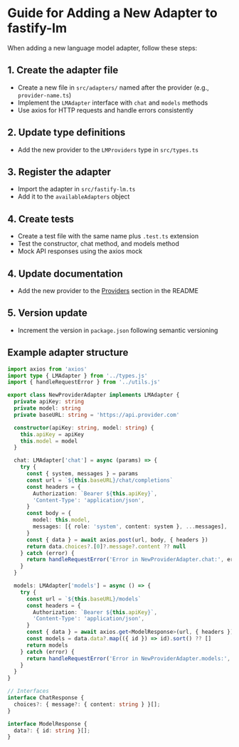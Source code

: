 # Guide for Adding a New Adapter to fastify-lm

When adding a new language model adapter, follow these steps:

## 1. Create the adapter file

- Create a new file in `src/adapters/` named after the provider (e.g., `provider-name.ts`)
- Implement the `LMAdapter` interface with `chat` and `models` methods
- Use axios for HTTP requests and handle errors consistently

## 2. Update type definitions

- Add the new provider to the `LMProviders` type in `src/types.ts`

## 3. Register the adapter

- Import the adapter in `src/fastify-lm.ts`
- Add it to the `availableAdapters` object

## 4. Create tests

- Create a test file with the same name plus `.test.ts` extension
- Test the constructor, chat method, and models method
- Mock API responses using the axios mock

## 4. Update documentation

- Add the new provider to the [Providers](../README.md#providers) section in the README

## 5. Version update

- Increment the version in `package.json` following semantic versioning

## Example adapter structure

```typescript
import axios from 'axios'
import type { LMAdapter } from '../types.js'
import { handleRequestError } from '../utils.js'

export class NewProviderAdapter implements LMAdapter {
  private apiKey: string
  private model: string
  private baseURL: string = 'https://api.provider.com'

  constructor(apiKey: string, model: string) {
    this.apiKey = apiKey
    this.model = model
  }

  chat: LMAdapter['chat'] = async (params) => {
    try {
      const { system, messages } = params
      const url = `${this.baseURL}/chat/completions`
      const headers = {
        Authorization: `Bearer ${this.apiKey}`,
        'Content-Type': 'application/json',
      }
      const body = {
        model: this.model,
        messages: [{ role: 'system', content: system }, ...messages],
      }
      const { data } = await axios.post(url, body, { headers })
      return data.choices?.[0]?.message?.content ?? null
    } catch (error) {
      return handleRequestError('Error in NewProviderAdapter.chat:', error)
    }
  }

  models: LMAdapter['models'] = async () => {
    try {
      const url = `${this.baseURL}/models`
      const headers = {
        Authorization: `Bearer ${this.apiKey}`,
        'Content-Type': 'application/json',
      }
      const { data } = await axios.get<ModelResponse>(url, { headers })
      const models = data.data?.map(({ id }) => id).sort() ?? []
      return models
    } catch (error) {
      return handleRequestError('Error in NewProviderAdapter.models:', error)
    }
  }
}

// Interfaces
interface ChatResponse {
  choices?: { message?: { content: string } }[];
}

interface ModelResponse {
  data?: { id: string }[];
}
```
